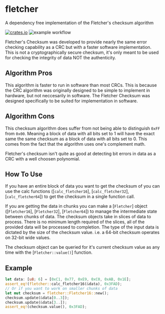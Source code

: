 # fletcher

A dependency free implementation of the Fletcher's checksum algorithm

[![crates.io](https://img.shields.io/crates/v/fletcher.svg)](https://crates.io/crates/fletcher) ![example workflow](https://github.com/jbangelo/fletcher/actions/workflows/build.yml/badge.svg)

Fletcher's Checksum was developed to provide nearly the same error checking
capability as a CRC but with a faster software implementation. This is not a
cryptographically secure checksum, it's only meant to be used for checking
the integrity of data NOT the authenticity.

## Algorithm Pros
This algorithm is faster to run in software than most CRCs. This is because the
CRC algorithm was originally designed to be simple to implement in hardware, but
not neccesarily in software. The Fletcher Checksum was designed specifically to
be suited for implementation in software.

## Algorithm Cons
This checksum algorithm does suffer from not being able to distinguish `0xFF`
from `0x00`. Meaning a block of data with all bits set to 1 will have the exact
same the same checksum as a block of data with all bits set to 0. This comes
from the fact that the algorithm uses one's complement math.

Fletcher's checksum isn't quite as good at detecting bit errors in data as a CRC
with a well choosen polynomial.

## How To Use
If you have an entire block of data you want to get the checksum of you can
use the calc functions ([`calc_fletcher16`], [`calc_fletcher32`], [`calc_fletcher64`])
to get the checksum in a single function call.

If you are getting the data in chunks you can make a [`Fletcher`] object
([`Fletcher16`], [`Fletcher32`], [`Fletcher64`]) to  manage the intermediate
state between chunks of data. The checksum objects take in slices of data to
process. There is no minimum length required of the slices, all of the provided
data will be processed to completion. The type of the input data is dictated by
the size of the checksum value. i.e. a 64-bit checksum operates on 32-bit wide
values.

The checksum object can be queried for it's current checksum value as any
time with the [`Fletcher::value()`] function.

## Example
```rust
let data: [u8; 6] = [0xC1, 0x77, 0xE9, 0xC0, 0xAB, 0x1E];
assert_eq!(fletcher::calc_fletcher16(&data), 0x3FAD);
// Or if you want to work on smaller chunks of data
let mut checksum = fletcher::Fletcher16::new();
checksum.update(&data[0..3]);
checksum.update(&data[3..]);
assert_eq!(checksum.value(), 0x3FAD);
```

